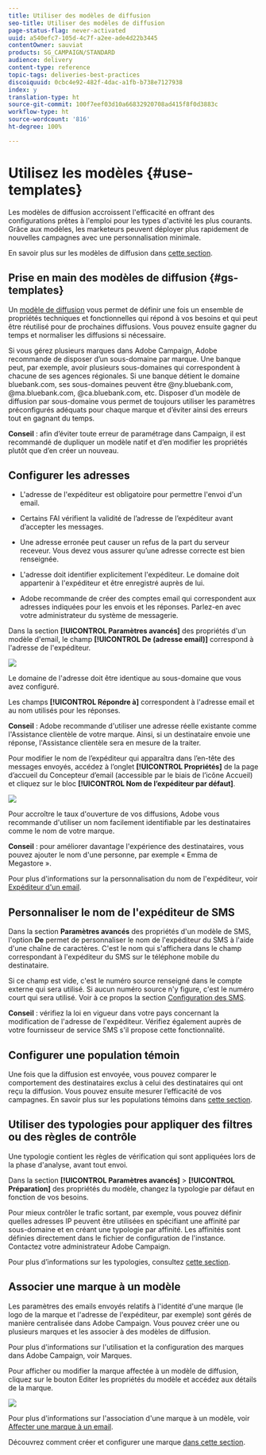 ```yaml
---
title: Utiliser des modèles de diffusion
seo-title: Utiliser des modèles de diffusion
page-status-flag: never-activated
uuid: a540efc7-105d-4c7f-a2ee-ade4d22b3445
contentOwner: sauviat
products: SG_CAMPAIGN/STANDARD
audience: delivery
content-type: reference
topic-tags: deliveries-best-practices
discoiquuid: 0cbc4e92-482f-4dac-a1fb-b738e7127938
index: y
translation-type: ht
source-git-commit: 100f7eef03d10a66832920708ad415f8f0d3883c
workflow-type: ht
source-wordcount: '816'
ht-degree: 100%

---
```



# Utilisez les modèles {#use-templates}

Les modèles de diffusion accroissent l&#39;efficacité en offrant des configurations prêtes à l&#39;emploi pour les types d&#39;activité les plus courants. Grâce aux modèles, les marketeurs peuvent déployer plus rapidement de nouvelles campagnes avec une personnalisation minimale.

En savoir plus sur les modèles de diffusion dans [cette section](../../start/using/marketing-activity-templates.md).

## Prise en main des modèles de diffusion {#gs-templates}

Un [modèle de diffusion](../../start/using/marketing-activity-templates.md#creating-a-new-template) vous permet de définir une fois un ensemble de propriétés techniques et fonctionnelles qui répond à vos besoins et qui peut être réutilisé pour de prochaines diffusions. Vous pouvez ensuite gagner du temps et normaliser les diffusions si nécessaire.

Si vous gérez plusieurs marques dans Adobe Campaign, Adobe recommande de disposer d’un sous-domaine par marque. Une banque peut, par exemple, avoir plusieurs sous-domaines qui correspondent à chacune de ses agences régionales. Si une banque détient le domaine bluebank.com, ses sous-domaines peuvent être @ny.bluebank.com, @ma.bluebank.com, @ca.bluebank.com, etc. Disposer d’un modèle de diffusion par sous-domaine vous permet de toujours utiliser les paramètres préconfigurés adéquats pour chaque marque et d’éviter ainsi des erreurs tout en gagnant du temps.

**Conseil** : afin d’éviter toute erreur de paramétrage dans Campaign, il est recommandé de dupliquer un modèle natif et d’en modifier les propriétés plutôt que d’en créer un nouveau.

## Configurer les adresses

* L&#39;adresse de l&#39;expéditeur est obligatoire pour permettre l&#39;envoi d&#39;un email.

* Certains FAI vérifient la validité de l’adresse de l’expéditeur avant d’accepter les messages.

* Une adresse erronée peut causer un refus de la part du serveur receveur. Vous devez vous assurer qu’une adresse correcte est bien renseignée.

* L&#39;adresse doit identifier explicitement l&#39;expéditeur. Le domaine doit appartenir à l&#39;expéditeur et être enregistré auprès de lui.

* Adobe recommande de créer des comptes email qui correspondent aux adresses indiquées pour les envois et les réponses. Parlez-en avec votre administrateur du système de messagerie.

Dans la section **[!UICONTROL Paramètres avancés]** des propriétés d&#39;un modèle d&#39;email, le champ **[!UICONTROL De (adresse email)]** correspond à l&#39;adresse de l&#39;expéditeur.

![](assets/template-parameters.png)

Le domaine de l&#39;adresse doit être identique au sous-domaine que vous avez configuré.

Les champs **[!UICONTROL Répondre à]** correspondent à l&#39;adresse email et au nom utilisés pour les réponses.

**Conseil** : Adobe recommande d&#39;utiliser une adresse réelle existante comme l&#39;Assistance clientèle de votre marque. Ainsi, si un destinataire envoie une réponse, l&#39;Assistance clientèle sera en mesure de la traiter.

Pour modifier le nom de l’expéditeur qui apparaîtra dans l’en-tête des messages envoyés, accédez à l’onglet **[!UICONTROL Propriétés]** de la page d’accueil du Concepteur d’email (accessible par le biais de l’icône Accueil) et cliquez sur le bloc **[!UICONTROL Nom de l’expéditeur par défaut]**.

![](assets/template-content.png)

Pour accroître le taux d&#39;ouverture de vos diffusions, Adobe vous recommande d&#39;utiliser un nom facilement identifiable par les destinataires comme le nom de votre marque.

**Conseil** : pour améliorer davantage l&#39;expérience des destinataires, vous pouvez ajouter le nom d&#39;une personne, par exemple « Emma de Megastore ».

Pour plus d&#39;informations sur la personnalisation du nom de l&#39;expéditeur, voir [Expéditeur d&#39;un email](../../designing/using/subject-line.md#email-sender).

## Personnaliser le nom de l&#39;expéditeur de SMS

Dans la section **Paramètres avancés** des propriétés d&#39;un modèle de SMS, l&#39;option **De** permet de personnaliser le nom de l&#39;expéditeur du SMS à l&#39;aide d&#39;une chaîne de caractères. C&#39;est le nom qui s&#39;affichera dans le champ correspondant à l&#39;expéditeur du SMS sur le téléphone mobile du destinataire.

Si ce champ est vide, c&#39;est le numéro source renseigné dans le compte externe qui sera utilisé. Si aucun numéro source n&#39;y figure, c&#39;est le numéro court qui sera utilisé. Voir à ce propos la section [Configuration des SMS](../../administration/using/configuring-sms-channel.md).

**Conseil** : vérifiez la loi en vigueur dans votre pays concernant la modification de l&#39;adresse de l&#39;expéditeur. Vérifiez également auprès de votre fournisseur de service SMS s&#39;il propose cette fonctionnalité.

## Configurer une population témoin

Une fois que la diffusion est envoyée, vous pouvez comparer le comportement des destinataires exclus à celui des destinataires qui ont reçu la diffusion. Vous pouvez ensuite mesurer l’efficacité de vos campagnes. En savoir plus sur les populations témoins dans [cette section](../../sending/using/control-group.md).

## Utiliser des typologies pour appliquer des filtres ou des règles de contrôle

Une typologie contient les règles de vérification qui sont appliquées lors de la phase d&#39;analyse, avant tout envoi.

Dans la section **[!UICONTROL Paramètres avancés]** > **[!UICONTROL Préparation]** des propriétés du modèle, changez la typologie par défaut en fonction de vos besoins.

Pour mieux contrôler le trafic sortant, par exemple, vous pouvez définir quelles adresses IP peuvent être utilisées en spécifiant une affinité par sous-domaine et en créant une typologie par affinité. Les affinités sont définies directement dans le fichier de configuration de l&#39;instance. Contactez votre administrateur Adobe Campaign.

Pour plus d’informations sur les typologies, consultez [cette section](../../sending/using/managing-typologies.md).

## Associer une marque à un modèle

Les paramètres des emails envoyés relatifs à l&#39;identité d&#39;une marque (le logo de la marque et l&#39;adresse de l&#39;expéditeur, par exemple) sont gérés de manière centralisée dans Adobe Campaign. Vous pouvez créer une ou plusieurs marques et les associer à des modèles de diffusion.

Pour plus d&#39;informations sur l&#39;utilisation et la configuration des marques dans Adobe Campaign, voir Marques.

Pour afficher ou modifier la marque affectée à un modèle de diffusion, cliquez sur le bouton Editer les propriétés du modèle et accédez aux détails de la marque.

![](assets/template-brand.png)

Pour plus d&#39;informations sur l&#39;association d&#39;une marque à un modèle, voir [Affecter une marque à un email](../../administration/using/branding.md#assigning-a-brand-to-an-email).

Découvrez comment créer et configurer une marque [dans cette section](../../administration/using/branding.md#creating-a-brand).
